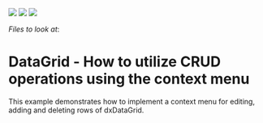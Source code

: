 <!-- default badges list -->
![](https://img.shields.io/endpoint?url=https://codecentral.devexpress.com/api/v1/VersionRange/128583131/14.2.7%2B)
[![](https://img.shields.io/badge/Open_in_DevExpress_Support_Center-FF7200?style=flat-square&logo=DevExpress&logoColor=white)](https://supportcenter.devexpress.com/ticket/details/T123309)
[![](https://img.shields.io/badge/📖_How_to_use_DevExpress_Examples-e9f6fc?style=flat-square)](https://docs.devexpress.com/GeneralInformation/403183)
<!-- default badges end -->
<!-- default file list -->
*Files to look at*:

<!-- default file list end -->
# DataGrid - How to utilize CRUD operations using the context menu


This example demonstrates how to implement a context menu for editing, adding and deleting rows of dxDataGrid.

<br/>


